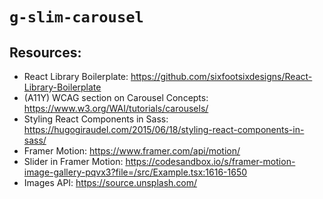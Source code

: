 # `g-slim-carousel`

## Resources:

- React Library Boilerplate: https://github.com/sixfootsixdesigns/React-Library-Boilerplate
- (A11Y) WCAG section on Carousel Concepts: https://www.w3.org/WAI/tutorials/carousels/
- Styling React Components in Sass: https://hugogiraudel.com/2015/06/18/styling-react-components-in-sass/
- Framer Motion: https://www.framer.com/api/motion/
- Slider in Framer Motion: https://codesandbox.io/s/framer-motion-image-gallery-pqvx3?file=/src/Example.tsx:1616-1650
- Images API: https://source.unsplash.com/
